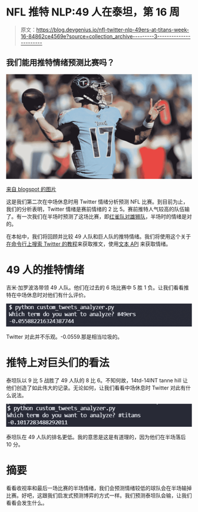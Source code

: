 # NFL 推特 NLP:49 人在泰坦，第 16 周

> 原文：<https://blog.devgenius.io/nfl-twitter-nlp-49ers-at-titans-week-16-84862ce4569e?source=collection_archive---------3----------------------->

## 我们能用推特情绪预测比赛吗？

![](img/5071e9cdf831e8f9d0f11d617204b9ce.png)

[来自 blogspot 的图片](https://hogueradelasnecedades.blogspot.com/2019/10/nfl-2019-semana-8-pronosticos.html?utm_source=feedburner&utm_medium=feed&utm_campaign=Feed:+HogueraDeLasNecedades+(La+Hoguera+de+las+Necedades))

这是我们第二次在中场休息时用 Twitter 情绪分析预测 NFL 比赛。到目前为止，我们的分析表明，Twitter 情绪是赛前情绪的 2 比 5。赛前推特人气较高的队伍输了。有一次我们在半场时预测了这场比赛，即[红雀队对雄狮队](/twitter-sentiment-for-nfl-games-week-15-washington-at-eagles-and-seahawks-at-rams-1a9c2a6ec290)，半场时的情绪是对的。

在本帖中，我们将回顾并比较 49 人队和巨人队的推特情绪。我们将使用这个关于[在命令行上搜索 Twitter 的教程](https://pythonalgos.com/2021/12/02/search-twitter-from-your-command-line-with-python/)来获取推文，使用[文本 API](https://www.thetextapi.com) 来获取情绪。

# 49 人的推特情绪

吉米·加罗波洛带领 49 人队。他们在过去的 6 场比赛中 5 胜 1 负。让我们看看推特在中场休息时对他们有什么评价。

![](img/78076ab3fcc4411124e8937b8612092d.png)

Twitter 对此并不乐观。-0.0559.那是相当垃圾的。

# 推特上对巨头们的看法

泰坦队以 9 比 5 战胜了 49 人队的 8 比 6。不知何故，14td-14INT tanne hill 让他们创造了如此伟大的记录。无论如何，让我们看看中场休息时 Twitter 对此有什么说法。

![](img/8e5bc7d8dd1b1add39419603eb8e7e48.png)

泰坦队在 49 人队的排名更低。我的意思是这是有道理的，因为他们在半场落后 10 分。

# 摘要

看看收视率和最后一场比赛的半场情绪，我们会预测情绪较低的球队会在半场输掉比赛。好吧，这跟我们启发式预测博弈的方式一样。我们预测泰坦队会输，让我们看看会发生什么。